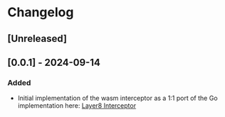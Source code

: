 # Changelog

## [Unreleased]

## [0.0.1] - 2024-09-14

### Added

- Initial implementation of the wasm interceptor as a 1:1 port of the Go implementation here: [Layer8 Interceptor](https://github.com/globe-and-citizen/layer8-interceptor)
